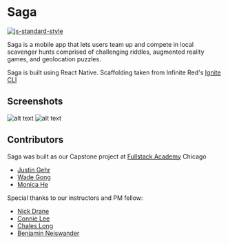 #  Saga
[![js-standard-style](https://img.shields.io/badge/code%20style-standard-brightgreen.svg?style=flat)](http://standardjs.com/)

Saga is a mobile app that lets users team up and compete in local scavenger hunts comprised of challenging riddles, augmented reality games, and geolocation puzzles.

Saga is built using React Native. Scaffolding taken from Infinite Red's [Ignite CLI](https://github.com/infinitered/ignite)

## Screenshots

![alt text](https://github.com/wadetgong/TestIgniteApp/blob/master/screenshots/screen1.png?raw=true)
![alt text](https://github.com/wadetgong/TestIgniteApp/blob/master/screenshots/screen2.png?raw=true)

## Contributors

Saga was built as our Capstone project at [Fullstack Academy](http://www.fullstackacademy.com/) Chicago
* [Justin Gehr](https://www.linkedin.com/in/justin-gehr-088159144/)
* [Wade Gong](https://www.linkedin.com/in/wade-gong-64562222/)
* [Monica He](https://www.linkedin.com/in/monica-he-58b088143/)

Special thanks to our instructors and PM fellow:
* [Nick Drane](https://www.linkedin.com/in/nicholasdrane/)
* [Connie Lee](https://www.linkedin.com/in/connie-yt-lee/)
* [Chales Long](https://www.linkedin.com/in/charles-long-468b98140/)
* [Benjamin Neiswander](https://www.linkedin.com/in/benneiswander/)
